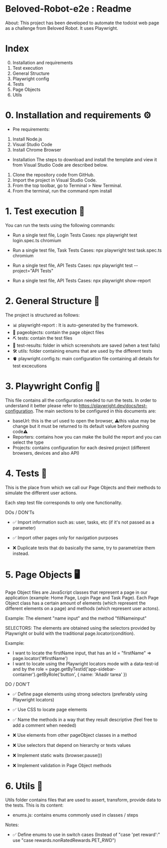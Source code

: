 # Beloved-Robot-e2e : Readme


About: This project has been developed to automate the todoist web page as a challenge from Beloved Robot. It uses Playwright.  
 
#  Index
  0. Installation and requirements
  1. Test execution
  2. General Structure
  3. Playwright config
  4. Tests
  5. Page Objects
  6. Utils

  # 0. Installation and requirements ⚙️
  - Pre requirements:
  1. Install Node.js
  2. Visual Studio Code
  3. Install Chrome Browser

  - Installation
  The steps to download and install the template and view it from Visual Studio Code are described below.

  1. Clone the repository code from GitHub.
  2. Import the project in Visual Studio Code.
  3. From the top toolbar, go to Terminal > New Terminal.
  4. From the terminal, run the command npm install

  # 1. Test execution 🚀

  You can run the tests using the following commands:

  - Run a single test file, Login Tests Cases:
    npx playwright test login.spec.ts chromium

  - Run a single test file, Task Tests Cases:
    npx playwright test task.spec.ts chromium

  - Run a single test file, API Tests Cases:
    npx playwright test --project="API Tests"

  - Run a single test file, API Tests Cases:
    npx playwright show-report
    
  # 2. General Structure 💾
 
  The project is structured as follows:
  - 📊 playwright-report : It is auto-generated by the framework.
  - 🔋 pageobjects: contain the page object files
  - ⛏️ tests: contain the test files
  - 📸 test-results: folder in which screenshots are saved (when a test fails)
  - 🛠 utils: folder containing enums that are used by the different tests
  - 🫀 playwright.config.ts: main configuration file containing all details for test excecutions
 
  # 3. Playwright Config 🧠
 
  This file contains all the configuration needed to run the tests. In order to understand it better please refer to https://playwright.dev/docs/test-configuration. The main sections to be configured in this documents are:
 
  - baseUrl: this is the url used to open the browser, ⚠️this value may be change but it must be returned to its default value before pushing code⚠️
  - Reporters: contains how you can make the build the report and you can select the type
  - Projects: contains configuration for each desired project (different browsers, devices and also API)
 
  # 4. Tests 💬
 
  This is the place from which we call our Page Objects and their methods to simulate the different user actions.
 
  Each step test file corresponds to only one functionality.
 
  DOs / DON'Ts
 
  - ✅ Import information such as: user, tasks, etc (if it's not passed as a parameter)
  - ✅ Import other pages only for navigation purposes
 
  - ❌ Duplicate tests that do basically the same, try to parametrize them instead.
 
  # 5. Page Objects 🖥
 
  Page Object files are JavaScript classes that represent a page in our application (example: Home Page, Login Page and Task Page). Each Page Object class has a certain amount of elements (which represent the different elements on a page) and methods (which represent user actons).
 
  Example: The element "name input" and the method "fillNameinput"
 
  SELECTORS: The elements are obtained using the selectors provided by Playwright or build with the traditional page.locator(condition).
 
  Example:
  - I want to locate the firstName input, that has an Id = "firstName" => page.locator('#firstName')
  - I want to locate using the Playwright locators mode with a data-test-id and by the role = page.getByTestId('app-sidebar-container').getByRole('button', { name: 'Añadir tarea' })
 
  DO / DON'T
 
  - ✅ Define page elements using strong selectors (preferably using Playwright locators)
  - ✅ Use CSS to locate page elements
  - ✅ Name the methods in a way that they result descriptive (feel free to add a comment when needed)
 
  - ❌ Use elements from other pageObject classes in a method
  - ❌ Use selectors that depend on hierarchy or texts values
  - ❌ Implement static waits (browser.pause())
  - ❌ Implement validation in Page Object methods
 
  # 6. Utils 🧰
 
  Utils folder contains files that are used to assert, transform, provide data to the tests. This is its content:
  
  - enums.js: contains enums commonly used in classes / steps
 
 Notes:
  - ✅ Define enums to use in switch cases (Instead of "case 'pet reward':" use "case rewards.nonRatedRewards.PET_RWD")
 
